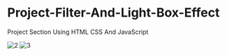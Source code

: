 # Project-Filter-And-Light-Box-Effect
Project Section Using HTML CSS And JavaScript


![2](https://user-images.githubusercontent.com/90233553/187025176-4f40b770-d9f4-40c3-83a0-ed82e1b3b031.PNG)
![3](https://user-images.githubusercontent.com/90233553/187025189-3e00e8d0-5f86-4304-803a-a57fc6af87dc.PNG)
